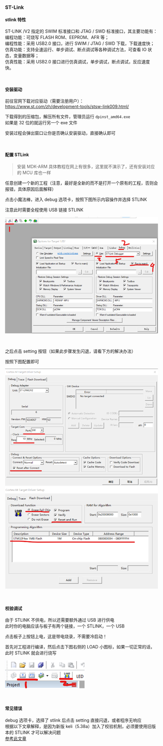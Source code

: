 ### ST-Link

#### stlink 特性

ST-LINK /V2 指定的 SWIM 标准接口和 JTAG / SWD 标准接口，其主要功能有：  
编程功能：可烧写 FLASH ROM、EEPROM、AFR 等；  
编程性能：采用 USB2.0 接口，进行 SWIM / JTAG / SWD 下载，下载速度快；  
仿真功能：支持全速运行、单步调试、断点调试等各种调试方法，可查看 IO 状态，变量数据等；  
仿真性能：采用 USB2.0 接口进行仿真调试，单步调试，断点调试，反应速度快。

<br>

#### 安装驱动

前往官网下载对应驱动（需要注册用户）：https://www.st.com/zh/development-tools/stsw-link009.html/

下载得到的压缩包，解压所有文件，管理员运行 `dpinst_amd64.exe`  
如果是 32 位的就运行另一个 exe 文件

安装过程会弹出窗口让你是否确认安装驱动，直接确认即可

<br>

#### 配置 STLink

> 安装 MDK-ARM 具体教程在网上有很多，这里就不演示了，还有安装对应的 MCU 库也一样

任意创建一个新的工程（注意，最好是全新的而不是打开一个原有的工程，否则会报错，具体原因后面解释）

点击小魔法棒，进入 debug 选项卡，按照下图所示内容操作并选择 STLINK

注意此时需要全程使用 USB 链接 STLINK

![](./img/link/l1.png)

<br>

之后点击 setting 按钮（如果此步骤发生闪退，请看下方的解决办法）

按照下图配置即可

![](./img/link/l2.png)
![](./img/link/l3.png)

<br>

#### 校验调试

由于 STLINK 不供电，所以还需要额外通过 USB 进行供电  
此时你的电脑应该与板子有两个链接，一个 STLINK，一个 USB

点击板子上按钮上电，这是带电烧录，不需要冷启动！

首先对工程进行编译，然后点击下图右侧的 LOAD 小图标，如果一切正常的话，此时 STLINK 就会进行烧写

![](./img/link/l4.png)

<br>

#### 常见错误

debug 选项卡，选择了 stlink 后点击 setting 直接闪退，或者程序无响应  
根据以下文章解释，是因为新版 keli（5.38a）加入了校验机制，必须要使用旧版本的 STLINK 才可以解决问题  
[参考此文章](https://blog.csdn.net/weixin_41542513/article/details/129462111?spm=1001.2014.3001.5502)

<br>
